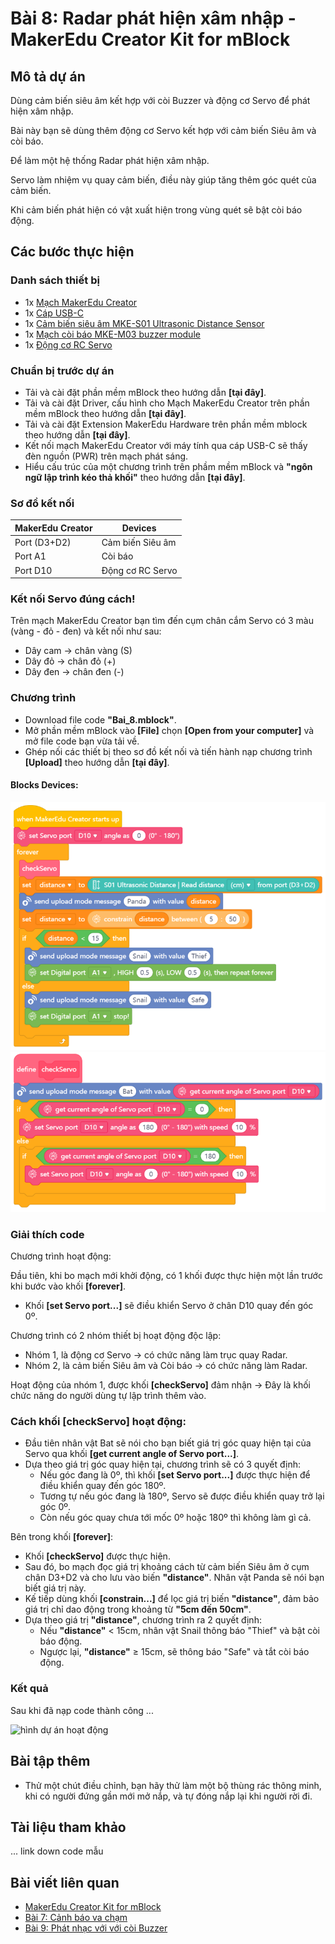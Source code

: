 # Bài 8: Radar phát hiện xâm nhập - MakerEdu Creator Kit for mBlock

## Mô tả dự án

Dùng cảm biến siêu âm kết hợp với còi Buzzer và động cơ Servo để phát hiện xâm nhập.

Bài này bạn sẽ dùng thêm động cơ Servo kết hợp với cảm biến Siêu âm và còi báo.

Để làm một hệ thống Radar phát hiện xâm nhập.

Servo làm nhiệm vụ quay cảm biến, điều này giúp tăng thêm góc quét của cảm biến.

Khi cảm biến phát hiện có vật xuất hiện trong vùng quét sẽ bật còi báo động.

## Các bước thực hiện

### Danh sách thiết bị

- 1x [Mạch MakerEdu Creator](https://www.makerlab.vn/creator)
- 1x [Cáp USB-C](https://hshop.vn/cap-usb-type-c)
- 1x [Cảm biến siêu âm MKE-S01 Ultrasonic Distance Sensor](https://makerlab.vn/mkes01)
- 1x [Mạch còi báo MKE-M03 buzzer module](https://makerlab.vn/mkem03)
- 1x [Động cơ RC Servo](https://hshop.vn/dong-co-rc-servo-9g)

### Chuẩn bị trước dự án

- Tải và cài đặt phần mềm mBlock theo hướng dẫn **[tại đây]**.
- Tải và cài đặt Driver, cấu hình cho Mạch MakerEdu Creator trên phần mềm mBlock theo hướng dẫn **[tại đây]**.
- Tải và cài đặt Extension MakerEdu Hardware trên phần mềm mblock theo hướng dẫn **[tại đây]**.
- Kết nối mạch MakerEdu Creator với máy tính qua cáp USB-C sẽ thấy đèn nguồn (PWR) trên mạch phát sáng.
- Hiểu cấu trúc của một chương trình trên phầm mềm mBlock và **"ngôn ngữ lập trình kéo thả khối"** theo hướng dẫn **[tại đây]**.

### Sơ đồ kết nối

| MakerEdu Creator | Devices              |
|------------------|----------------------|
| Port (D3+D2)     | Cảm biến Siêu âm     |
| Port A1          | Còi báo              |
| Port D10         | Động cơ RC Servo     |

### Kết nối Servo đúng cách!

Trên mạch MakerEdu Creator bạn tìm đến cụm chân cắm Servo có 3 màu (vàng - đỏ - đen) và kết nối như sau:
- Dây cam → chân vàng (S)
- Dây đỏ → chân đỏ (+)
- Dây đen → chân đen (-)

### Chương trình

- Download file code **"Bai_8.mblock"**.
- Mở phần mềm mBlock vào **[File]** chọn **[Open from your computer]** và mở file code bạn vừa tải về.
- Ghép nối các thiết bị theo sơ đồ kết nối và tiến hành nạp chương trình **[Upload]** theo hướng dẫn **[tại đây]**.

#### Blocks Devices:

![Creator mBlock Bai 8 1](/ex/less08/image/825px-Creator_mBlock_Bai_8_1.png)
![Creator mBlock Bai 8 2](/ex/less08/image/825px-Creator_mBlock_Bai_8_2.png)

### Giải thích code

Chương trình hoạt động:

Đầu tiên, khi bo mạch mới khởi động, có 1 khối được thực hiện một lần trước khi bước vào khối **[forever]**.

- Khối **[set Servo port...]** sẽ điều khiển Servo ở chân D10 quay đến góc 0º.

Chương trình có 2 nhóm thiết bị hoạt động độc lập:

- Nhóm 1, là động cơ Servo → có chức năng làm trục quay Radar.
- Nhóm 2, là cảm biến Siêu âm và Còi báo → có chức năng làm Radar.

Hoạt động của nhóm 1, được khối **[checkServo]** đảm nhận → Đây là khối chức năng do người dùng tự lập trình thêm vào.

### Cách khối **[checkServo]** hoạt động:

- Đầu tiên nhân vật Bat sẽ nói cho bạn biết giá trị góc quay hiện tại của Servo qua khối **[get current angle of Servo port...]**.
- Dựa theo giá trị góc quay hiện tại, chương trình sẽ có 3 quyết định:
  - Nếu góc đang là 0º, thì khối **[set Servo port...]** được thực hiện để điều khiển quay đến góc 180º.
  - Tương tự nếu góc đang là 180º, Servo sẽ được điều khiển quay trở lại góc 0º.
  - Còn nếu góc quay chưa tới mốc 0º hoặc 180º thì không làm gì cả.

Bên trong khối **[forever]**:

- Khối **[checkServo]** được thực hiện.
- Sau đó, bo mạch đọc giá trị khoảng cách từ cảm biến Siêu âm ở cụm chân D3+D2 và cho lưu vào biến **"distance"**. Nhân vật Panda sẽ nói bạn biết giá trị này.
- Kế tiếp dùng khối **[constrain...]** để lọc giá trị biến **"distance"**, đảm bảo giá trị chỉ dao động trong khoảng từ **"5cm đến 50cm"**.
- Dựa theo giá trị **"distance"**, chương trình ra 2 quyết định:
  - Nếu **"distance"** < 15cm, nhân vật Snail thông báo "Thief" và bật còi báo động.
  - Ngược lại, **"distance"** ≥ 15cm, sẽ thông báo "Safe" và tắt còi báo động.

### Kết quả

Sau khi đã nạp code thành công ...

![hình dự án hoạt động](project_image.png)

## Bài tập thêm

- Thử một chút điều chỉnh, bạn hãy thử làm một bộ thùng rác thông minh, khi có người đứng gần mới mở nắp, và tự đóng nắp lại khi người rời đi.

## Tài liệu tham khảo

... link down code mẫu

## Bài viết liên quan

- [MakerEdu Creator Kit for mBlock](/README.md)
- [Bài 7: Cảnh báo va chạm](/ex/less07/README.md)
- [Bài 9: Phát nhạc với với còi Buzzer](/ex/less09/README.md)